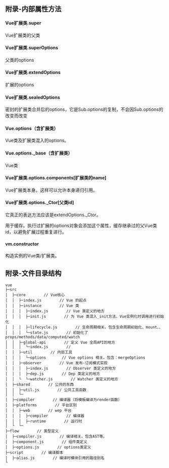 ## 附录-内部属性方法
#### Vue扩展类.super
Vue扩展类的父类
#### Vue扩展类.superOptions
父类的options
#### Vue扩展类.extendOptions
扩展的options
#### Vue扩展类.sealedOptions
密封的扩展类合并后的options，它是Sub.options的复制，不会因Sub.options的改变而改变
#### Vue.options（含扩展类）
Vue类及扩展类混入的options。
#### Vue.options._base（含扩展类）
Vue类
#### Vue扩展类.options.components[扩展类的name]
Vue扩展类本身。这样可以允许本身递归引用。
#### Vue扩展类.options._Ctor[父类id]
它真正的表达方法应该是extendOptions._Ctor。

用于缓存。执行过扩展的options对象会添加这个属性，缓存继承过的父Vue类id，以避免扩展过程重复进行。
#### vm.constructor
构造实例的Vue类/扩展类。




## 附录-文件目录结构
````
vue
├─src
│  ├─core        // Vue核心
│  │  ├─index.js        // Vue 的起点
│  │  ├─instance        // Vue 类
│  │  │  ├─index.js        // Vue 类定义的地方
│  │  │  ├─init.js        // 为 Vue 类混入_init方法，Vue实例化时调用进行初始化
│  │  │  ├─lifecycle.js        // 生命周期相关。包含生命周期初始化、mount、、
│  │  │  └─state.js        // 初始化了 props/methods/data/computed/watch
│  │  ├─global-api        // 定义 Vue 全局API的地方
│  │  │  └─index.js        //
│  │  ├─util        // 内部工具
│  │  │  └─options       // Vue options 相关。包含：mergeOptions
│  │  ├─observer        // Vue 发布-订阅模式实现
│  │  │  ├─index.js        // Observer 类定义的地方
│  │  │  ├─dep.js        // Dep 类定义的地方
│  │  └  └─watcher.js        // Watcher 类定义的地方
│  ├─shared        // 公共的东西
│  │  ├─util.js        // 公共工具函数
│  │  └─
│  ├─compiler        // 编译器（将模板编译为render函数）
│  ├─platforms        // 平台区别
│  │  ├─web        // wep 平台
│  │  │  ├─compiler        // 编译器
│  │  │  ├─runtime        // 运行时
│  └  └─
├─flow        // 类型定义
│  ├─compiler.js        // 编译相关。包含AST等。
│  ├─component.js        // 组件类定义
│  ├─options.js        // options类定义
├─script        // 编译脚本
│  ├─alias.js        // 编译时模块引用的路径别名
└
````




